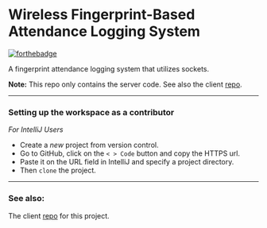 # Wireless Fingerprint-Based Attendance Logging System
[![forthebadge](https://forthebadge.com/images/badges/made-with-java.svg)](https://forthebadge.com)

A fingerprint attendance logging system that utilizes
sockets.    

**Note:** This repo only contains the server code.
See also the client [repo](https://github.com/Chewycide/client-for-wireless-fingerprint-attendance-system).

---

### Setting up the workspace as a contributor
*For IntelliJ Users*
- Create a *new* project from version control.
- Go to GitHub, click on the `< > Code` button and copy the HTTPS url.
- Paste it on the URL field in IntelliJ and specify a project directory.
- Then `clone` the project.

---

### See also:
The client 
[repo](https://github.com/Chewycide/client-for-wireless-fingerprint-attendance-system) 
for this project.
